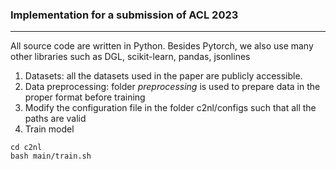 ### Implementation for a submission of ACL 2023
***
All source code are written in Python. Besides Pytorch, we also use many other libraries such as DGL, scikit-learn, pandas, jsonlines
1. Datasets: all the datasets used in the paper are publicly accessible.
2. Data preprocessing: folder *preprocessing* is used to prepare data in the proper format before training
3. Modify the configuration file in the folder c2nl/configs such that all the paths are valid
4. Train model
```
cd c2nl
bash main/train.sh
```


